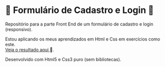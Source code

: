 # 📖 Formulário de Cadastro e Login 📖 #
Repositório para a parte Front End de um formulário de cadastro e login (responsivo).

Estou aplicando os meus aprendizados em Html e Css em exercícios como este.
<br>
<a href="https://eytorlima.github.io/projeto-forms/" target="_blank">Veja o resultado aqui </a> 🔗.
<br>

Desenvolvido com Html5 e Css3 puro (sem bibliotecas).
